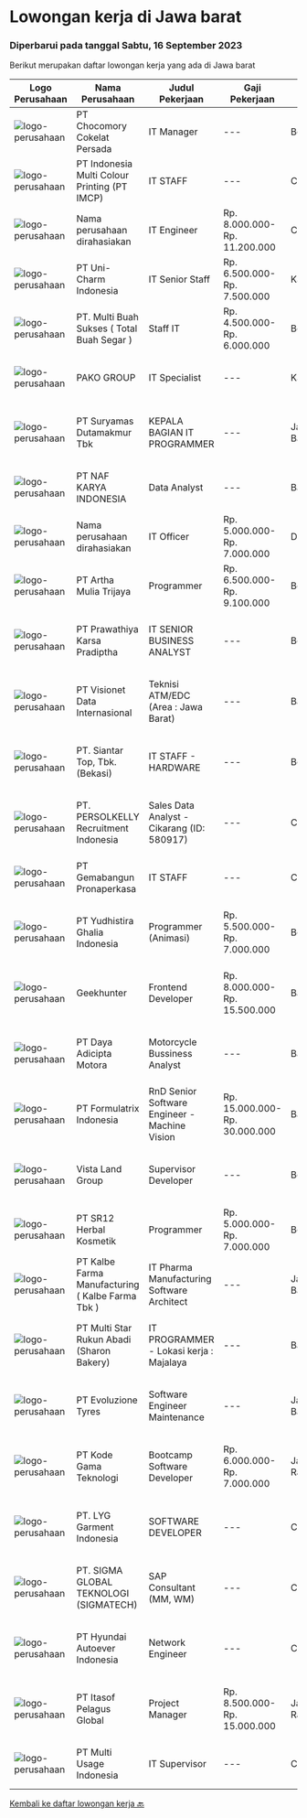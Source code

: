 
  # Lowongan kerja di Jawa barat

  ### Diperbarui pada tanggal Sabtu, 16 September 2023

  Berikut merupakan daftar lowongan kerja yang ada di Jawa barat

  |Logo Perusahaan | Nama Perusahaan | Judul Pekerjaan | Gaji Pekerjaan | Lokasi | Deskripsi | Tanggal diunggah | Pranala |
  | -------------- | --------------- | --------------- | --------- | --------- | -------------- | ------- | ----------- |
  |![logo-perusahaan](https://image-service-cdn.seek.com.au/79761385a3654fe8dd61b222b4a2c60a3ba988bd/ee4dce1061f3f616224767ad58cb2fc751b8d2dc)|PT Chocomory Cokelat Persada|IT Manager|---|Bogor|Job Description : Bertanggung jawabb untuk instalasi, Evaluasi, dan peningkatan terhadap tiga objek utama yaitu Komputer, Software, dan Networking....|Rabu, 13 September 2023|https://www.jobstreet.co.id/id/job/it-manager-4468309?token=0~b22aefbf-7c42-4e07-a981-87e4c5842f20&sectionRank=1&jobId=jobstreet-id-job-4468309|
|![logo-perusahaan](https://image-service-cdn.seek.com.au/70294b6445f466b423ab7d9751002bfdd4afc29e/ee4dce1061f3f616224767ad58cb2fc751b8d2dc)|PT Indonesia Multi Colour Printing (PT IMCP)|IT STAFF|---|Cileungsi|We are expand our IT Team to support our operational activities with open these 2 position: IT Staff (Mobile Programmer based) .IT Hardware General...|Jumat, 15 September 2023|https://www.jobstreet.co.id/id/job/it-staff-4470415?token=0~b22aefbf-7c42-4e07-a981-87e4c5842f20&sectionRank=2&jobId=jobstreet-id-job-4470415|
|![logo-perusahaan](https://i.ibb.co/sqvTCh9/112815900-stock-vector-no-image-available-icon-flat-vector.webp)|Nama perusahaan dirahasiakan|IT Engineer|Rp. 8.000.000-Rp. 11.200.000|Cikarang|Your profile: Bachelor in IT 5 year of working experience in manufacturing company. Experience as programmer for manufacturing purpose. Fluent in...|Jumat, 15 September 2023|https://www.jobstreet.co.id/id/job/it-engineer-4470774?token=0~b22aefbf-7c42-4e07-a981-87e4c5842f20&sectionRank=3&jobId=jobstreet-id-job-4470774|
|![logo-perusahaan](https://image-service-cdn.seek.com.au/dbf24838ec375c4ed14cc7ed711c4a7907b26ded/ee4dce1061f3f616224767ad58cb2fc751b8d2dc)|PT Uni-Charm Indonesia|IT Senior Staff|Rp. 6.500.000-Rp. 7.500.000|Karawang|Requirements:  Min Bachelor's Degree from Computer Science or Informatics Engineering Min 2-3 years work experience as an IT Good command in IT...|Jumat, 15 September 2023|https://www.jobstreet.co.id/id/job/it-senior-staff-4470922?token=0~b22aefbf-7c42-4e07-a981-87e4c5842f20&sectionRank=4&jobId=jobstreet-id-job-4470922|
|![logo-perusahaan](https://image-service-cdn.seek.com.au/7e092803dea49cc0e3e59d6b406d7e451aa669c4/ee4dce1061f3f616224767ad58cb2fc751b8d2dc)|PT. Multi Buah Sukses ( Total Buah Segar )|Staff IT|Rp. 4.500.000-Rp. 6.000.000|Bekasi|Persyaratan: Diploma atau Sarjana dari universitas terkemuka (IPK minimal 3,00) Memiliki pengalaman yang relevan dengan peran ini akan menjadi...|Rabu, 13 September 2023|https://www.jobstreet.co.id/id/job/staff-it-4468998?token=0~b22aefbf-7c42-4e07-a981-87e4c5842f20&sectionRank=5&jobId=jobstreet-id-job-4468998|
|![logo-perusahaan](https://image-service-cdn.seek.com.au/2bfec4f550962a5128e932cb57aaf49bd48f7ca0/ee4dce1061f3f616224767ad58cb2fc751b8d2dc)|PAKO GROUP|IT Specialist|---|Karawang|Job Description Develop applications, systems, and dashboard or create development in line with business needs. Explore new tools and technologies to...|Rabu, 13 September 2023|https://www.jobstreet.co.id/id/job/it-specialist-4468602?token=0~b22aefbf-7c42-4e07-a981-87e4c5842f20&sectionRank=6&jobId=jobstreet-id-job-4468602|
|![logo-perusahaan](https://image-service-cdn.seek.com.au/e7b6112f8572f9ffe911bc32dbbd9e9486b87963/ee4dce1061f3f616224767ad58cb2fc751b8d2dc)|PT Suryamas Dutamakmur Tbk|KEPALA BAGIAN IT PROGRAMMER|---|Jawa Barat|KUALIFIKASI : Usia maks. 42 Tahun  Pendidikan S1 / S2 Jurusan Teknik Informatika, Ilmu Komputer / Sistem informasi Memiliki pengalaman programming...|Kamis, 14 September 2023|https://www.jobstreet.co.id/id/job/kepala-bagian-it-programmer-4469939?token=0~b22aefbf-7c42-4e07-a981-87e4c5842f20&sectionRank=7&jobId=jobstreet-id-job-4469939|
|![logo-perusahaan](https://image-service-cdn.seek.com.au/06fec50cc5b8d306a2646dd388ba8978c43b1737/ee4dce1061f3f616224767ad58cb2fc751b8d2dc)|PT NAF KARYA INDONESIA|Data Analyst|---|Bandung|Kualifikasi: Pendidikan Minimal S1 Statistik/Matematika/Komputer/Ekonomi/sederajat Memiliki pengalaman minimal 1 tahun Memiliki analisa tinggi...|Kamis, 14 September 2023|https://www.jobstreet.co.id/id/job/data-analyst-4470118?token=0~b22aefbf-7c42-4e07-a981-87e4c5842f20&sectionRank=8&jobId=jobstreet-id-job-4470118|
|![logo-perusahaan](https://i.ibb.co/sqvTCh9/112815900-stock-vector-no-image-available-icon-flat-vector.webp)|Nama perusahaan dirahasiakan|IT Officer|Rp. 5.000.000-Rp. 7.000.000|Depok|Deskripsi Pekerjaan : Melakukan instalasi, perawatan, pencegahan dan penyediaan dukungan harian untuk software dan hardware termasuk peralatan...|Selasa, 12 September 2023|https://www.jobstreet.co.id/id/job/it-officer-4466963?token=0~b22aefbf-7c42-4e07-a981-87e4c5842f20&sectionRank=9&jobId=jobstreet-id-job-4466963|
|![logo-perusahaan](https://image-service-cdn.seek.com.au/ce92aefe9ec2619443d3344c9a9d4b017d9ae4e9/ee4dce1061f3f616224767ad58cb2fc751b8d2dc)|PT Artha Mulia Trijaya|Programmer|Rp. 6.500.000-Rp. 9.100.000|Bekasi|Responsibilities: Assess, design and concepting. Conduct consultation, demo, POC and Presentation. Daily activities as programmer. Support...|Jumat, 15 September 2023|https://www.jobstreet.co.id/id/job/programmer-4471365?token=0~b22aefbf-7c42-4e07-a981-87e4c5842f20&sectionRank=10&jobId=jobstreet-id-job-4471365|
|![logo-perusahaan](https://image-service-cdn.seek.com.au/25f275779d2d36a25f086ac9b1c5b5be868683f6/ee4dce1061f3f616224767ad58cb2fc751b8d2dc)|PT Prawathiya Karsa Pradiptha|IT SENIOR BUSINESS ANALYST|---|Bekasi|Gathering requirement from user / client Create Mock Up Design (Ex. Using Ms Visio, et cetera) Create flowchart of system (Ex. Using Ms. Visio, et...|Kamis, 14 September 2023|https://www.jobstreet.co.id/id/job/it-senior-business-analyst-4469192?token=0~b22aefbf-7c42-4e07-a981-87e4c5842f20&sectionRank=11&jobId=jobstreet-id-job-4469192|
|![logo-perusahaan](https://image-service-cdn.seek.com.au/84d23b3586ee4efd70ea62878095fcc6b1639e33/ee4dce1061f3f616224767ad58cb2fc751b8d2dc)|PT Visionet Data Internasional|Teknisi ATM/EDC (Area : Jawa Barat)|---|Bandung|*) Menangani kebutuhan pelanggan di lokasi pelanggan agar terpenuhi SLA yang telah ditentukan.*) Menganalisa problem/case dengan akurat untuk...|Rabu, 13 September 2023|https://www.jobstreet.co.id/id/job/teknisi-atm-edc-area-%3A-jawa-barat-4468018?token=0~b22aefbf-7c42-4e07-a981-87e4c5842f20&sectionRank=12&jobId=jobstreet-id-job-4468018|
|![logo-perusahaan](https://image-service-cdn.seek.com.au/981dc8998223478b8655e8a429be2aa8f21b6784/ee4dce1061f3f616224767ad58cb2fc751b8d2dc)|PT. Siantar Top, Tbk. (Bekasi)|IT STAFF - HARDWARE|---|Bekasi|Kualifikasi: Min. D3 / S1 Teknik Informatika, Teknologi Informasi, atau Ilmu Komputer. Usia 22 - 30 th. Memiliki pengalaman min. 2 tahun di bidang...|Senin, 11 September 2023|https://www.jobstreet.co.id/id/job/it-staff-hardware-4465575?token=0~b22aefbf-7c42-4e07-a981-87e4c5842f20&sectionRank=13&jobId=jobstreet-id-job-4465575|
|![logo-perusahaan](https://image-service-cdn.seek.com.au/a778cc2d537d275f0abc3d64068f14c4c640057e/ee4dce1061f3f616224767ad58cb2fc751b8d2dc)|PT. PERSOLKELLY Recruitment Indonesia|Sales Data Analyst - Cikarang (ID: 580917)|---|Cikarang|Requirements. Age 22-30 years old Diploma or bachelor’s degree Minimum 2 years’ experience Independent, able to work in a team and highly motivated...|Kamis, 14 September 2023|https://www.jobstreet.co.id/id/job/sales-data-analyst-cikarang-id%3A-580917-4470302?token=0~b22aefbf-7c42-4e07-a981-87e4c5842f20&sectionRank=14&jobId=jobstreet-id-job-4470302|
|![logo-perusahaan](https://image-service-cdn.seek.com.au/a31bf92fe21487e0499005cefafe3576223bb268/ee4dce1061f3f616224767ad58cb2fc751b8d2dc)|PT Gemabangun Pronaperkasa|IT STAFF|---|Cikarang|Tugas dan tanggung jawab : Bertanggung jawab terhadap instalasi, evaluasi, pengecekan dan perawatan hardware dan jaringan pada computer yang digunakan...|Minggu, 10 September 2023|https://www.jobstreet.co.id/id/job/it-staff-4464173?token=0~b22aefbf-7c42-4e07-a981-87e4c5842f20&sectionRank=15&jobId=jobstreet-id-job-4464173|
|![logo-perusahaan](https://image-service-cdn.seek.com.au/c3c05911e943005abe7b64d3875592b9672f9e77/ee4dce1061f3f616224767ad58cb2fc751b8d2dc)|PT Yudhistira Ghalia Indonesia|Programmer (Animasi)|Rp. 5.500.000-Rp. 7.000.000|Bogor|Sebuah penerbit buku sekolah swasta nasional membutuhkan : Programmer (Animasi)Kriteria : S1 dari jurusan informatika/komputer Mahir dengan bahasa...|Kamis, 14 September 2023|https://www.jobstreet.co.id/id/job/programmer-animasi-4470079?token=0~b22aefbf-7c42-4e07-a981-87e4c5842f20&sectionRank=16&jobId=jobstreet-id-job-4470079|
|![logo-perusahaan](https://image-service-cdn.seek.com.au/9b1ac08312d45d7e6f0965d6cfa215d52017a644/ee4dce1061f3f616224767ad58cb2fc751b8d2dc)|Geekhunter|Frontend Developer|Rp. 8.000.000-Rp. 15.500.000|Bandung|Job Description: Designing, developing, developing, testing, and debugging responsive web applications Build reusable code and libraries for future...|Kamis, 14 September 2023|https://www.jobstreet.co.id/id/job/frontend-developer-4469629?token=0~b22aefbf-7c42-4e07-a981-87e4c5842f20&sectionRank=17&jobId=jobstreet-id-job-4469629|
|![logo-perusahaan](https://image-service-cdn.seek.com.au/caa2ebceb07c9a8660c7af4a8bda44c79bd74e91/ee4dce1061f3f616224767ad58cb2fc751b8d2dc)|PT Daya Adicipta Motora|Motorcycle Bussiness Analyst|---|Bandung|Candidate in this position are responsible to increase HONDA market share in specific area based on market analysis, developing dealers, and...|Kamis, 14 September 2023|https://www.jobstreet.co.id/id/job/motorcycle-bussiness-analyst-4469816?token=0~b22aefbf-7c42-4e07-a981-87e4c5842f20&sectionRank=18&jobId=jobstreet-id-job-4469816|
|![logo-perusahaan](https://image-service-cdn.seek.com.au/e68aac730da390a16ce750d09b06eaca69364b55/ee4dce1061f3f616224767ad58cb2fc751b8d2dc)|PT Formulatrix Indonesia|RnD Senior Software Engineer - Machine Vision|Rp. 15.000.000-Rp. 30.000.000|Bandung|Headquartered in Dubai, United Arab Emirates, FORMULATRIX is a fast-growing robotic automation equipment manufacturer and software solutions provider...|Rabu, 13 September 2023|https://www.jobstreet.co.id/id/job/rnd-senior-software-engineer-machine-vision-4468336?token=0~b22aefbf-7c42-4e07-a981-87e4c5842f20&sectionRank=19&jobId=jobstreet-id-job-4468336|
|![logo-perusahaan](https://image-service-cdn.seek.com.au/8c5d95af0ca05b6992e0790033ac8fc910b9540e/ee4dce1061f3f616224767ad58cb2fc751b8d2dc)|Vista Land Group|Supervisor Developer|---|Bekasi|JOB DESC Melakukan supervisi sebagai pelaksana &amp; pengawas proyek Memiliki kemampuan koordinasi dan komunikasi dengan kontraktor, surveyor &amp;...|Kamis, 14 September 2023|https://www.jobstreet.co.id/id/job/supervisor-developer-4469114?token=0~b22aefbf-7c42-4e07-a981-87e4c5842f20&sectionRank=20&jobId=jobstreet-id-job-4469114|
|![logo-perusahaan](https://image-service-cdn.seek.com.au/331cc6d4d8722043300886d27125fd56c3f0cdfd/ee4dce1061f3f616224767ad58cb2fc751b8d2dc)|PT SR12 Herbal Kosmetik|Programmer|Rp. 5.000.000-Rp. 7.000.000|Bogor|Melakukan testing pada produk yang akan direlease Membuat dan megembangkan produk yang sudah ada Mampu mempresentasikan pekerjaan dengan baik Menyusun...|Selasa, 12 September 2023|https://www.jobstreet.co.id/id/job/programmer-4467816?token=0~b22aefbf-7c42-4e07-a981-87e4c5842f20&sectionRank=21&jobId=jobstreet-id-job-4467816|
|![logo-perusahaan](https://image-service-cdn.seek.com.au/071b102cf13fc16cfa8ef61d5500741ad40140e2/ee4dce1061f3f616224767ad58cb2fc751b8d2dc)|PT Kalbe Farma Manufacturing ( Kalbe Farma Tbk )|IT Pharma Manufacturing Software Architect|---|Jawa Barat|Job Qualification: Candidate must possess at least Bachelor's Degree in Computer Science Engineering, Information Technology, Information System and...|Jumat, 08 September 2023|https://www.jobstreet.co.id/id/job/it-pharma-manufacturing-software-architect-4463087?token=0~b22aefbf-7c42-4e07-a981-87e4c5842f20&sectionRank=22&jobId=jobstreet-id-job-4463087|
|![logo-perusahaan](https://image-service-cdn.seek.com.au/f5edfe0a3f275e7ec06988354d3b6e6c3e4b01e8/ee4dce1061f3f616224767ad58cb2fc751b8d2dc)|PT Multi Star Rukun Abadi (Sharon Bakery)|IT PROGRAMMER - Lokasi kerja : Majalaya|---|Bandung|Persyaratan: Pendidikan minimal D3 Jurusan Teknik Informatika/Sistem Informasi Pengalaman minimal 4 tahun di bidang Electronic Data Processing...|Senin, 11 September 2023|https://www.jobstreet.co.id/id/job/it-programmer-lokasi-kerja-%3A-majalaya-4464906?token=0~b22aefbf-7c42-4e07-a981-87e4c5842f20&sectionRank=23&jobId=jobstreet-id-job-4464906|
|![logo-perusahaan](https://image-service-cdn.seek.com.au/7d7c41542ec14de3664c9aa7de7bc88d124923c9/ee4dce1061f3f616224767ad58cb2fc751b8d2dc)|PT Evoluzione Tyres|Software Engineer Maintenance|---|Jawa Barat|Requirements : Candidate must possess Bachelor degree in Engineering (Electrical/Electronic/Mechatronics) or equivalent. At least 3 Year(s) of working...|Selasa, 12 September 2023|https://www.jobstreet.co.id/id/job/software-engineer-maintenance-4467362?token=0~b22aefbf-7c42-4e07-a981-87e4c5842f20&sectionRank=24&jobId=jobstreet-id-job-4467362|
|![logo-perusahaan](https://image-service-cdn.seek.com.au/103560ab4445801244bb861c9d6649b3c811c66a/ee4dce1061f3f616224767ad58cb2fc751b8d2dc)|PT Kode Gama Teknologi|Bootcamp Software Developer|Rp. 6.000.000-Rp. 7.000.000|Jakarta Raya|Selected candidates should meet the following requirements: Age maximum 27 years old Possess at least a Diploma/Bachelor's Degree in Computer...|Senin, 11 September 2023|https://www.jobstreet.co.id/id/job/bootcamp-software-developer-4465771?token=0~b22aefbf-7c42-4e07-a981-87e4c5842f20&sectionRank=25&jobId=jobstreet-id-job-4465771|
|![logo-perusahaan](https://i.ibb.co/sqvTCh9/112815900-stock-vector-no-image-available-icon-flat-vector.webp)|PT. LYG Garment Indonesia|SOFTWARE DEVELOPER|---|Cirebon|Job Description: Designing and developing Applications for Web &amp; Android platform Collaborating with Business Team to deliver solution Maintaining...|Selasa, 12 September 2023|https://www.jobstreet.co.id/id/job/software-developer-4460741?token=0~b22aefbf-7c42-4e07-a981-87e4c5842f20&sectionRank=26&jobId=jobstreet-id-job-4460741|
|![logo-perusahaan](https://image-service-cdn.seek.com.au/7f5820662b3590c2231782c29931979332943e74/ee4dce1061f3f616224767ad58cb2fc751b8d2dc)|PT. SIGMA GLOBAL TEKNOLOGI (SIGMATECH)|SAP Consultant (MM, WM)|---|Cikarang|REQUIREMENTS: Bachelor's degree in Computer Science, Industrial Engineering or a related field. Minimum 1 year experience in using SAP MM or WM...|Kamis, 14 September 2023|https://www.jobstreet.co.id/id/job/sap-consultant-mm-wm-4469439?token=0~b22aefbf-7c42-4e07-a981-87e4c5842f20&sectionRank=27&jobId=jobstreet-id-job-4469439|
|![logo-perusahaan](https://image-service-cdn.seek.com.au/6b27c1b5e1627dbb544ef316ebb60f2e612d82bc/ee4dce1061f3f616224767ad58cb2fc751b8d2dc)|PT Hyundai Autoever Indonesia|Network Engineer|---|Cikarang|Purpose of position-       Design, supports and managed corporate network. Analyzes, resolves and reports on network issues. Must be able to weigh...|Jumat, 08 September 2023|https://www.jobstreet.co.id/id/job/network-engineer-4463989?token=0~b22aefbf-7c42-4e07-a981-87e4c5842f20&sectionRank=28&jobId=jobstreet-id-job-4463989|
|![logo-perusahaan](https://image-service-cdn.seek.com.au/77396ce8b76ff0a41b2b52b849c7081bed7f825e/ee4dce1061f3f616224767ad58cb2fc751b8d2dc)|PT Itasof Pelagus Global|Project Manager|Rp. 8.500.000-Rp. 15.000.000|Jakarta Raya|Responsibilities : Set project timelines Develop project plans Monitor project deliverables Update relevant stakeholders or team members on the...|Senin, 11 September 2023|https://www.jobstreet.co.id/id/job/project-manager-4465415?token=0~b22aefbf-7c42-4e07-a981-87e4c5842f20&sectionRank=29&jobId=jobstreet-id-job-4465415|
|![logo-perusahaan](https://image-service-cdn.seek.com.au/953caa4e7f9c007fbee5221f4b0e3e9caad6c348/ee4dce1061f3f616224767ad58cb2fc751b8d2dc)|PT Multi Usage Indonesia|IT Supervisor|---|Cikarang|Dengan kualifikasi1. Education Diploma Grade 3 (D3) or Bachelor Degree (S1)2. Programming language experience in Delphi min. 2 years, preference...|Selasa, 05 September 2023|https://www.jobstreet.co.id/id/job/it-supervisor-4458930?token=0~b22aefbf-7c42-4e07-a981-87e4c5842f20&sectionRank=30&jobId=jobstreet-id-job-4458930|


  [Kembali ke daftar lowongan kerja 🔙](../README.md#daftar-lowongan-kerja)
  